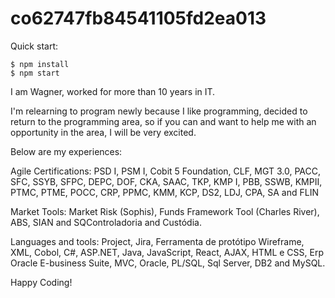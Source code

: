 # co62747fb84541105fd2ea013

Quick start:
```
$ npm install
$ npm start
````

I am Wagner, worked for more than 10 years in IT.

I'm relearning to program newly because I like programming, decided to return to the programming area, so if you can and want to help me with an opportunity in the area, I will be very excited.

Below are my experiences:

Agile Certifications: PSD I, PSM I, Cobit 5 Foundation, CLF, MGT 3.0, PACC, SFC, SSYB, SFPC, DEPC, DOF, CKA, SAAC, TKP, KMP I, PBB, SSWB, KMPII, PTMC, PTME, POCC, CRP, PPMC, KMM, KCP, DS2, LDJ, CPA, SA and FLIN

Market Tools:
Market Risk (Sophis), Funds Framework Tool (Charles River), ABS, SIAN and SQControladoria and Custódia.

Languages and tools:
Project, Jira, Ferramenta de protótipo Wireframe, XML, Cobol, C#, ASP.NET, Java, JavaScript, React, AJAX, HTML e CSS, Erp Oracle E-business Suite, MVC, Oracle, PL/SQL, Sql Server, DB2 and MySQL.

Happy Coding!